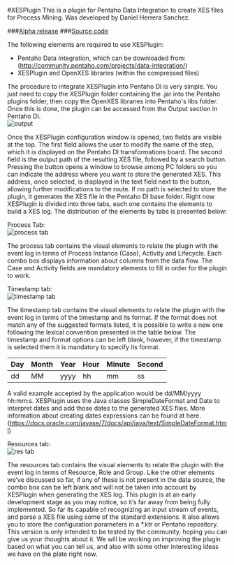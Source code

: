 #XESPlugin
This is a plugin for Pentaho Data Integration to create XES files for Process Mining. Was developed by Daniel Herrera Sanchez.

###[Alpha release](https://github.com/syn920123/xesplugin/releases/tag/v0.0.1-alpha)
###[Source code](https://github.com/syn920123/xesplugin)

The following elements are required to use XESPlugin:  

* Pentaho Data Integration, which can be downloaded from: 	(http://community.pentaho.com/projects/data-integration/) 
* XESPlugin and OpenXES libraries (within 	the compressed files) 

The procedure to integrate XESPlugin into Pentaho DI is very simple. You just need to copy the XESPlugin folder containing the .jar into the Pentaho plugins folder, then copy the OpenXES libraries into Pentaho's libs folder. Once this is done, the plugin can be accessed from the Output section in Pentaho DI.  
![output](http://i.imgur.com/Uk2T2Vr.png)

Once the XESPlugin configuration window is opened, two fields are visible at the top. The first field allows the user to modify the name of the step, which it is displayed on the Pentaho DI transformations board. The second field is the output path of the resulting XES file, followed by a search button. Pressing the button opens a window to browse among PC folders so you can indicate the address where you want to store the generated XES. This address, once selected, is displayed in the text field next to the button, allowing further modifications to the route. If no path is selected to store the plugin, it generates the XES file in the Pentaho DI base folder. Right now XESPlugin is divided into three tabs, each one contains the elements to build a XES log. The distribution of the elements by tabs is presented below:

Process Tab:   
![process tab](http://i.imgur.com/uHCmjbS.jpg)

The process tab contains the visual elements to relate the plugin with the event log in terms of Process Instance (Case), Activity and Lifecycle. Each combo box displays information about columns from the data flow. The Case and Activity fields are mandatory elements to fill in order for the plugin to work.  

Timestamp tab:  
![timestamp tab](http://i.imgur.com/TYLawiI.jpg)

The timestamp tab contains the visual elements to relate the plugin with the event log in terms of the timestamp and its format. If the format does not match any of the suggested formats listed, it is possible to write a new one following the lexical convention presented in the table below. The timestamp and format options can be left blank, however, if the timestamp is selected them it is mandatory to specify its format.           

| Day |  Month  | Year  | Hour  | Minute  | Second |  
|-----|---------|-------|-------|---------|--------|
|  dd |    MM   |  yyyy |  hh   |   mm    |   ss   |  
 
A valid example accepted by the application would be dd/MM/yyyy hh:mm:s. XESPlugin uses the Java classes SimpleDateFormat and Date to interpret dates and add those dates to the generated XES files. More information about creating dates expressions can be found at here. (https://docs.oracle.com/javase/7/docs/api/java/text/SimpleDateFormat.html) 

Resources tab:    
![res tab](http://i.imgur.com/pTUU38d.jpg)

The resources tab contains the visual elements to relate the plugin with the event log in terms of Resource, Role and Group. Like the other elements we’ve discussed so far, if any of these is not present in the data source, the combo box can be left blank and will not be taken into account by XESPlugin when generating the XES log. This plugin is at an early development stage as you may notice, so it’s far away from being fully implemented. So far its capable of recognizing an input stream of events, and parse a XES file using some of the standard extensions. It also allows you to store the configuration parameters in a *.ktr or Pentaho repository. This version is only intended to be tested by the community, hoping you can give us your thoughts about it. We will be working on improving the plugin based on what you can tell us, and also with some other interesting ideas we have on the plate right now.   
